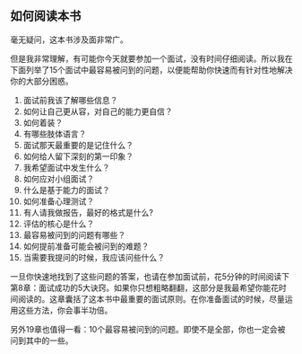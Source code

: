 ## 如何阅读本书

毫无疑问，这本书涉及面非常广。

但是我非常理解，有可能你今天就要参加一个面试，没有时间仔细阅读。所以我在下面列举了15个面试中最容易被问到的问题，以便能帮助你快速而有针对性地解决你的大部分困惑。

1. 面试前我该了解哪些信息？
2. 如何让自己更从容，对自己的能力更自信？
3. 如何着装？
4. 有哪些肢体语言？
5. 面试那天最重要的是记住什么？
6. 如何给人留下深刻的第一印象？
7. 我希望面试中发生什么？
8. 如何应对小组面试？
9. 什么是基于能力的面试？
10. 如何准备心理测试？
11. 有人请我做报告，最好的格式是什么?
12. 评估的核心是什么？
13. 最容易被问到的问题有哪些？
14. 如何提前准备可能会被问到的难题？
15. 当需要我提问的时候，我应该问些什么？

一旦你快速地找到了这些问题的答案，也请在参加面试前，花5分钟的时间阅读下第8章：面试成功的5大诀窍。如果你只想粗略翻翻，这部分是我最希望你能花时间阅读的。这章囊括了这本书中最重要的面试原则。在你准备面试的时候，尽量运用这些方法，你会事半功倍。

另外19章也值得一看：10个最容易被问到的问题。即使不是全部，你也一定会被问到其中的一些。


